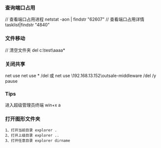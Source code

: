 ### 查询端口占用
// 查看端口占用进程
netstat -aon | findstr "62607"
// 查看端口占用详情
tasklist|findstr "4840"

### 文件移动
// 清空文件夹 del c:\test\aaaa\*

### 关闭共享
net use
net use * /del 或 net use \\192.168.13.152\outsale-middleware /del /y
pause

### Tips
进入超级管理员终端 win+x a

### 打开图形文件夹
```
1、打开当前目录 explorer .
2、打开上级目录 explorer ..
3、打开任意目录 explorer dirname
```


